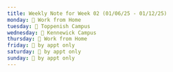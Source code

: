 ```yaml
---
title: Weekly Note for Week 02 (01/06/25 - 01/12/25)
monday: 🏡 Work from Home
tuesday: 🏫 Toppenish Campus
wednesday: 🏫 Kennewick Campus
thursday: 🏡 Work from Home
friday: 🫥 by appt only
saturday: 🫥 by appt only
sunday: 🫥 by appt only
---
```

